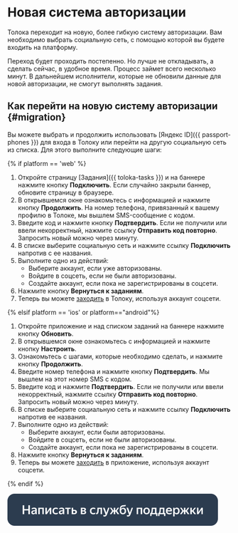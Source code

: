 # Новая система авторизации

Толока переходит на новую, более гибкую систему авторизации. Вам необходимо выбрать социальную сеть, с помощью которой вы будете входить на платформу.

Переход будет проходить постепенно. Но лучше не откладывать, а сделать сейчас, в удобное время. Процесс займет всего несколько минут. В дальнейшем исполнители, которые не обновили данные для новой авторизации, не смогут выполнять задания.

## Как перейти на новую систему авторизации {#migration}

Вы можете выбрать и продолжить использовать [Яндекс ID]({{ passport-phones }}) для входа в Толоку или перейти на другую социальную сеть из списка. Для этого выполните следующие шаги:

{% if platform == 'web' %}
1. Откройте страницу [Задания]({{ toloka-tasks }}) и на баннере нажмите кнопку **Подключить**. Если случайно закрыли баннер, обновите страницу в браузере.
2. В открывшемся окне ознакомьтесь с информацией и нажмите кнопку **Продолжить**. На номер телефона, привязанный к вашему профилю в Толоке, мы вышлем SMS-сообщение с кодом.
3. Введите код и нажмите кнопку **Подтвердить**. Если не получили или ввели некорректный, нажмите ссылку **Отправить код повторно**. Запросить новый можно через минуту.
4. В списке выберите социальную сеть и нажмите ссылку **Подключить** напротив с ее названия.
5. Выполните одно из действий:
   - Выберите аккаунт, если уже авторизованы.
   - Войдите в соцсеть, если не были авторизованы.
   - Создайте аккаунт, если пока не зарегистрированы в соцсети.
6. Нажмите кнопку **Вернуться к заданиям**.
7. Теперь вы можете [заходить](register.md#authorization) в Толоку, используя аккаунт соцсети.

{% elsif platform == 'ios' or platform=="android"%}
1. Откройте приложение и над списком заданий на баннере нажмите кнопку **Обновить**.
2. В открывшемся окне ознакомьтесь с информацией и нажмите кнопку **Настроить**.
3. Ознакомьтесь с шагами, которые необходимо сделать, и нажмите кнопку **Продолжить**.
4. Введите номер телефона и нажмите кнопку **Подтвердить**. Мы вышлем на этот номер SMS с кодом.
5. Введите код и нажмите **Подтвердить**. Если не получили или ввели некорректный, нажмите ссылку **Отправить код повторно**. Запросить новый можно через минуту.
6. В списке выберите социальную сеть и нажмите ссылку **Подключить** напротив ее названия.
7. Выполните одно из действий:
   - Выберите аккаунт, если были авторизованы.
   - Войдите в соцсеть, если не были авторизованы.
   - Создайте аккаунт, если пока не зарегистрированы в соцсети.
8. Нажмите кнопку **Вернуться к заданиям**.
9. Теперь вы можете [заходить](auth.md#authorization) в приложение, используя аккаунт соцсети.

{% endif %}

[![](assets/buttons/contact-support.svg)](troubleshooting/troubleshooting.md#registration)
